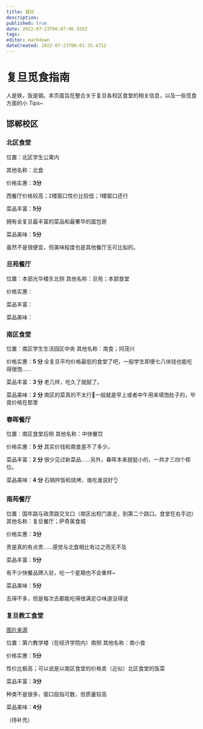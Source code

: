 ```yaml
---
title: 餐饮
description: 
published: true
date: 2022-07-23T06:07:06.935Z
tags: 
editor: markdown
dateCreated: 2022-07-23T06:01:35.471Z
---
```


# 复旦觅食指南 

人是铁，饭是钢。本页面旨在整合关于复旦各校区食堂的相关信息，以及一些觅食方面的小 Tips~

## 邯郸校区
### 北区食堂 

位置：北区学生公寓内

其他名称：北食

价格实惠：**3分**

西餐厅价格较高；2楼窗口性价比较低；1楼窗口还行

菜品丰富：**5分**

拥有全复旦最丰富的菜品和最奢华的面包房

菜品美味：**5分**

虽然不是很便宜，但美味程度也是其他餐厅无可比拟的。

### 旦苑餐厅

位置：本部光华楼东北侧 
其他名称：旦苑；本部食堂

价格实惠：

菜品丰富：

菜品美味：

### 南区食堂 

位置：南区学生生活园区中央 
其他名称：南食；同茂兴

价格实惠：**5 分** 
全复旦平均价格最低的食堂了吧，一般学生即便七八块钱也能吃得很饱……

菜品丰富：**3 分** 
老几样，吃久了就腻了。

菜品美味：**2 分** 
南区的菜真的不太行🙅‍一般就是早上或者中午用来填饱肚子的，毕竟价格在那里

### 春晖餐厅

位置：南区食堂后侧 
其他名称：中快餐饮

价格实惠：**5 分** 
其实价钱和南食差不了多少。

菜品丰富：**2 分**
很少见过新菜品……另外，春晖本来就挺小的，一共才三四个柜位。

菜品美味：**4 分** 
石锅拌饭和烧烤，谁吃谁说好👌

### 南苑餐厅 

位置：国年路与政肃路交叉口（南区出校门直走，到第二个路口。食堂在右手边）
其他名称：复旦餐厅；萨奇美食城

价格实惠：**3分**

贵是真的有点贵……感觉与北食相比有过之而无不及

菜品丰富：**5分**

有不少快餐品牌入驻，吃一个星期也不会重样~

菜品美味：**5分**

去得不多，但是每次去都能吃得很满足😌味道没得说

### 复旦教工食堂 
[图片来源](https://www.zhihu.com/question/326844147/answer/1278136371)

位置：第六教学楼（在经济学院内）南侧 
其他名称：南小食

价格实惠：**5分**

性价比极高；可以说是以南区食堂的价格卖（近似）北区食堂的饭菜

菜品丰富：**3分**

种类不是很多，窗口屈指可数，但质量较高

菜品美味：**4分**

（待补充）